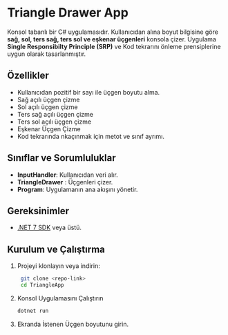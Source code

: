 ﻿# Triangle Drawer App

 Konsol tabanlı bir C# uygulamasıdır. Kullanıcıdan alına boyut bilgisine göre **sağ, sol, ters sağ, ters sol ve eşkenar üçgenleri** konsola çizer. Uygulama **Single Responsibilty Principle (SRP)** ve Kod tekrarını önleme prensiplerine uygun olarak tasarlanmıştır.

## Özellikler
- Kullanıcıdan pozitif bir sayı ile üçgen boyutu alma.
- Sağ açılı üçgen çizme
- Sol açılı üçgen çizme
- Ters sağ açılı üçgen çizme
- Ters sol açılı üçgen çizme
- Eşkenar Üçgen Çizme
- Kod tekrarında nkaçınmak için metot ve sınıf ayrımı.

## Sınıflar ve Sorumluluklar
- **InputHandler**: Kullanıcıdan veri alır.
- **TriangleDrawer** : Üçgenleri çizer.
- **Program**: Uygulamanın ana akışını yönetir.

## Gereksinimler
- [.NET 7 SDK](https://dotnet.microsoft.com/download/dotnet/7.0) veya üstü.

## Kurulum ve Çalıştırma
1. Projeyi klonlayın veya indirin:
    ```bash
     git clone <repo-link>
     cd TriangleApp
2. Konsol Uygulamasını Çalıştırın
   ```bash
   dotnet run
3. Ekranda İstenen Üçgen boyutunu girin.


   

